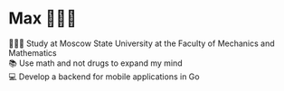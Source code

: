 # Max 👨🏻‍💻
👨🏻‍🎓 Study at Moscow State University at the Faculty of Mechanics and Mathematics\
📚 Use math and not drugs to expand my mind\
💻 Develop a backend for mobile applications in Go
